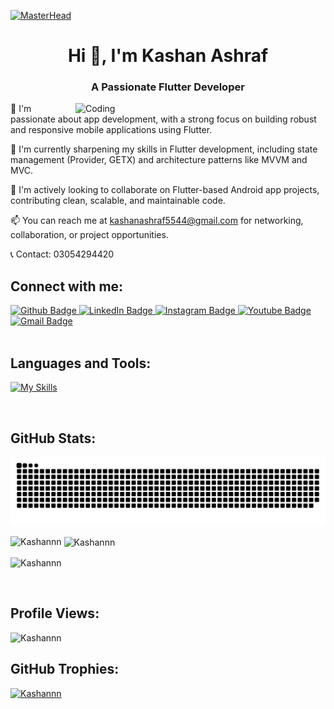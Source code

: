[![MasterHead](https://firebasestorage.googleapis.com/v0/b/flexi-coding.appspot.com/o/dempgi7-520f8d5f-63d4-4453-8822-dbc149ae27f8.gif?alt=media&token=91c0c7b2-93c3-4029-b011-1a8703c5730d)](https://www.linkedin.com/in/kashan-ashraf-083233233/)

<h1 align="center">Hi 👋, I'm Kashan Ashraf</h1>
<h3 align="center">A Passionate Flutter Developer</h3>

<img align="right" alt="Coding" width="400" src="https://media.tenor.com/rePDfDWO3XoAAAAd/hacking.gif">

👀 I'm passionate about app development, with a strong focus on building robust and responsive mobile applications using Flutter.

🌱 I'm currently sharpening my skills in Flutter development, including state management (Provider, GETX) and architecture patterns like MVVM and MVC.

💞️ I'm actively looking to collaborate on Flutter-based Android app projects, contributing clean, scalable, and maintainable code.

📫 You can reach me at kashanashraf5544@gmail.com for networking, collaboration, or project opportunities.

📞 Contact: 03054294420

## Connect with me:
<div id="badges">
  <a href="https://github.com/Kashannn">
    <img src="https://img.shields.io/badge/Github-white?style=for-the-badge&logo=Github&logoColor=black" alt="Github Badge"/>
  </a>
  <a href="https://www.linkedin.com/in/kashan-ashraf-083233233/">
    <img src="https://img.shields.io/badge/LinkedIn-blue?style=for-the-badge&logo=linkedin&logoColor=white" alt="LinkedIn Badge" />
  </a>
  <a href="https://www.instagram.com/kashan_ashraf_chajra/">
    <img src="https://img.shields.io/badge/Instagram-purple?style=for-the-badge&logo=instagram&logoColor=white" alt="Instagram Badge"/>
  </a>
  <a href="https://www.youtube.com/@powertechnologykashi8465">
    <img src="https://img.shields.io/badge/YouTube-red?style=for-the-badge&logo=youtube&logoColor=white" alt="Youtube Badge"/>
  </a>
  <a href="mailto:kashanashraf5544@gmail.com">
    <img src="https://img.shields.io/badge/Gmail-D14836?style=for-the-badge&logo=gmail&logoColor=white" alt="Gmail Badge"/>
  </a>
</div>

<br />

## Languages and Tools:
[![My Skills](https://skillicons.dev/icons?i=flutter,dart,firebase,git,js,html,css,figma,ai,ps,xd&perline=5)](https://skillicons.dev)

<br />

## GitHub Stats:
<picture>
  <source
    media="(prefers-color-scheme: dark)"
    srcset="https://raw.githubusercontent.com/platane/snk/output/github-contribution-grid-snake-dark.svg"
  />
  <source
    media="(prefers-color-scheme: light)"
    srcset="https://raw.githubusercontent.com/platane/snk/output/github-contribution-grid-snake.svg"
  />
  <img
    alt="github contribution grid snake animation"
    src="https://raw.githubusercontent.com/platane/snk/output/github-contribution-grid-snake.svg"
  />
</picture>

<p><img align="left" src="https://github-readme-stats.vercel.app/api/top-langs?username=Kashannn&show_icons=true&locale=en&layout=compact&theme=tokyonight" alt="Kashannn" /></p>

<p>&nbsp;<img align="center" src="https://github-readme-stats.vercel.app/api?username=Kashannn&show_icons=true&locale=en&theme=tokyonight" alt="Kashannn" /></p>

<p><img align="center" src="https://github-readme-streak-stats.herokuapp.com/?user=Kashannn&theme=tokyonight" alt="Kashannn" /></p>

<br />

## Profile Views:
<p align="left"> <img src="https://komarev.com/ghpvc/?username=Kashannn&label=Profile%20views&color=0e75b6&style=flat" alt="Kashannn" /> </p>

## GitHub Trophies:
<p align="left"> <a href="https://github.com/ryo-ma/github-profile-trophy"><img src="https://github-profile-trophy.vercel.app/?username=Kashannn&theme=tokyonight" alt="Kashannn" /></a> </p>
